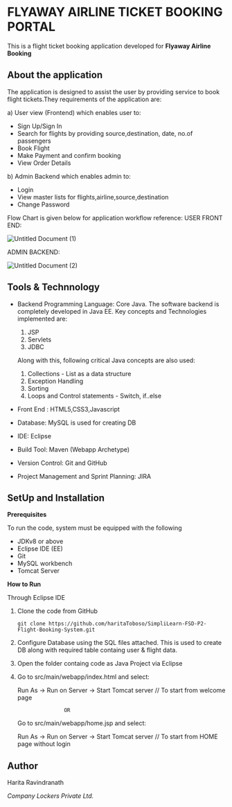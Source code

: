 # FLYAWAY AIRLINE TICKET BOOKING PORTAL
This is a flight ticket booking  application developed for **Flyaway Airline Booking**

## About the application
The application is designed to assist the user by providing service to book flight tickets.They requirements of the application are:

a) User view (Frontend) which enables user to: 
  - Sign Up/Sign In
  - Search for flights by providing source,destination, date, no.of passengers
  - Book Flight
  - Make Payment and confirm booking
  - View Order Details
  
b) Admin Backend which enables admin to:
  - Login
  - View master lists for flights,airline,source,destination
  - Change Password

Flow Chart is given below for application workflow reference:
USER FRONT END:

![Untitled Document (1)](https://user-images.githubusercontent.com/61909695/100521840-2c39b180-31cc-11eb-9c05-b9df0fbf6249.png)

ADMIN BACKEND:

![Untitled Document (2)](https://user-images.githubusercontent.com/61909695/100521798-ee3c8d80-31cb-11eb-8db4-1ecf22ab8252.png)

## Tools & Technnology
- Backend Programming Language: Core Java.
   The software backend is completely developed in Java EE. Key concepts and Technologies  implemented are:
     1. JSP
     2. Servlets
     3. JDBC
     
   Along with this, following  critical Java concepts are also used:
     1. Collections - List as a data structure
     2. Exception Handling
     3. Sorting
     4. Loops and Control statements - Switch, if..else
     
 - Front End : HTML5,CSS3,Javascript    
 - Database:  MySQL  is used for creating DB
 - IDE: Eclipse
 - Build Tool: Maven (Webapp Archetype)
 - Version Control: Git and GitHub
 - Project Management and Sprint Planning: JIRA
 
 ## SetUp and Installation
 **Prerequisites**
 
 To run the code, system must be equipped with the following
 - JDKv8 or above
 - Eclipse IDE (EE)
 - Git
 - MySQL workbench
 - Tomcat Server

**How to Run**

Through Eclipse IDE
1. Clone the code from GitHub
    ````
    git clone https://github.com/haritaToboso/SimpliLearn-FSD-P2-Flight-Booking-System.git
    ````
2. Configure Database using the SQL files attached. This is used to create DB along with required table containg user & flight data.    
3. Open the folder containg code as Java Project via Eclipse
4. Go to src/main/webapp/index.html and select: 

     Run As -> Run on Server -> Start Tomcat server             // To start from welcome page
     
                      OR 
                      
     Go to src/main/webapp/home.jsp and select: 
     
     Run As -> Run on Server -> Start Tomcat server             // To start from HOME page without login   
     
     
## Author
Harita Ravindranath

*Company Lockers Private Ltd.*
